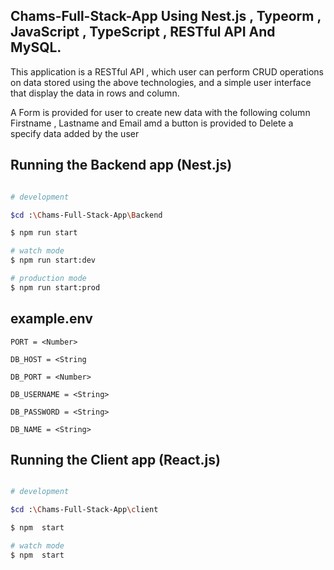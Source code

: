 ##  Chams-Full-Stack-App Using Nest.js , Typeorm , JavaScript , TypeScript , RESTful API And MySQL.

This application is a RESTful API , which user can perform CRUD operations on data stored using the above technologies, and a simple user interface that display the data in rows and column.

A Form is provided for user to create new data with the following column Firstname , Lastname and Email amd a button is provided to Delete a specify data added by the user

## Running the Backend  app (Nest.js)

```bash

# development

$cd :\Chams-Full-Stack-App\Backend

$ npm run start

# watch mode
$ npm run start:dev

# production mode
$ npm run start:prod

```
## example.env

```
PORT = <Number>

DB_HOST = <String

DB_PORT = <Number>

DB_USERNAME = <String>

DB_PASSWORD = <String>

DB_NAME = <String>

```

## Running the Client app (React.js)

```bash

# development

$cd :\Chams-Full-Stack-App\client

$ npm  start

# watch mode
$ npm  start

```






